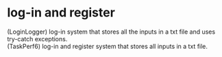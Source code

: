# log-in and register
(LoginLogger) log-in system that stores all the inputs in a txt file and uses try-catch exceptions. <br>
(TaskPerf6) log-in and register system that stores all inputs in a txt file.
